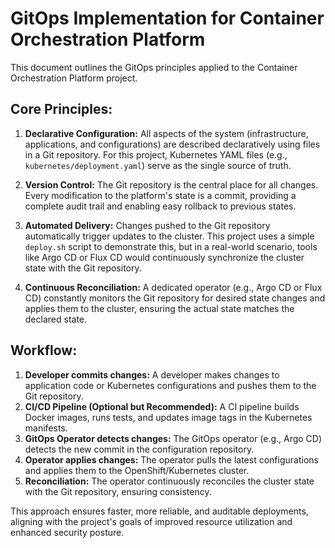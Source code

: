 # GitOps Implementation for Container Orchestration Platform

This document outlines the GitOps principles applied to the Container Orchestration Platform project.

## Core Principles:

1.  **Declarative Configuration:** All aspects of the system (infrastructure, applications, and configurations) are described declaratively using files in a Git repository. For this project, Kubernetes YAML files (e.g., `kubernetes/deployment.yaml`) serve as the single source of truth.

2.  **Version Control:** The Git repository is the central place for all changes. Every modification to the platform's state is a commit, providing a complete audit trail and enabling easy rollback to previous states.

3.  **Automated Delivery:** Changes pushed to the Git repository automatically trigger updates to the cluster. This project uses a simple `deploy.sh` script to demonstrate this, but in a real-world scenario, tools like Argo CD or Flux CD would continuously synchronize the cluster state with the Git repository.

4.  **Continuous Reconciliation:** A dedicated operator (e.g., Argo CD or Flux CD) constantly monitors the Git repository for desired state changes and applies them to the cluster, ensuring the actual state matches the declared state.

## Workflow:

1.  **Developer commits changes:** A developer makes changes to application code or Kubernetes configurations and pushes them to the Git repository.
2.  **CI/CD Pipeline (Optional but Recommended):** A CI pipeline builds Docker images, runs tests, and updates image tags in the Kubernetes manifests.
3.  **GitOps Operator detects changes:** The GitOps operator (e.g., Argo CD) detects the new commit in the configuration repository.
4.  **Operator applies changes:** The operator pulls the latest configurations and applies them to the OpenShift/Kubernetes cluster.
5.  **Reconciliation:** The operator continuously reconciles the cluster state with the Git repository, ensuring consistency.

This approach ensures faster, more reliable, and auditable deployments, aligning with the project's goals of improved resource utilization and enhanced security posture.


